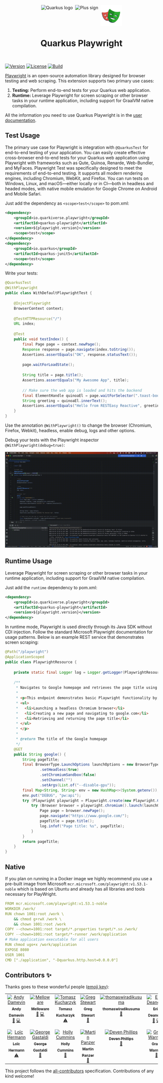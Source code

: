 <div align="center">
  <div style="display: flex; align-items: center; justify-content: center; gap: 8px;">
    <img src="https://raw.githubusercontent.com/quarkiverse/.github/main/assets/images/quarkus.svg" alt="Quarkus logo" style="height: 70px; width: auto;">
    <img src="https://raw.githubusercontent.com/quarkiverse/.github/main/assets/images/plus-sign.svg" alt="Plus sign" style="height: 70px; width: auto;">
    <img src="https://raw.githubusercontent.com/quarkiverse/quarkus-playwright/main/docs/modules/ROOT/assets/images/playwright.svg" alt="Playwright logo" style="height: 70px; width: auto;">
  </div>

  <h1>Quarkus Playwright</h1>
</div>
<br>

[![Version](https://img.shields.io/maven-central/v/io.quarkiverse.playwright/quarkus-playwright?logo=apache-maven&style=flat-square)](https://search.maven.org/artifact/io.quarkiverse.playwright/quarkus-playwright)
[![License](https://img.shields.io/badge/License-Apache%202.0-blue.svg?style=flat-square)](https://opensource.org/licenses/Apache-2.0)
[![Build](https://github.com/quarkiverse/quarkus-playwright/actions/workflows/build.yml/badge.svg)](https://github.com/quarkiverse/quarkus-playwright/actions/workflows/build.yml)

[Playwright](https://playwright.dev/) is an open-source automation library designed for browser testing and web scraping. This extension supports two primary use cases:

1. **Testing:** Perform end-to-end tests for your Quarkus web application.
2. **Runtime:** Leverage Playwright for screen scraping or other browser tasks in your runtime application, including support for GraalVM native compilation.

All the information you need to use Quarkus Playwright is in the [user documentation](https://docs.quarkiverse.io/quarkus-playwright/dev/).

## Test Usage

The primary use case for Playwright is integration with `@QuarkusTest` for end-to-end testing of your application. You can easily create effective cross-browser end-to-end tests for your Quarkus web application using Playwright with frameworks such as Qute, Quinoa, Renarde, Web-Bundler, and MyFaces. Playwright Test was specifically designed to meet the requirements of end-to-end testing. It supports all modern rendering engines, including Chromium, WebKit, and Firefox. You can run tests on Windows, Linux, and macOS—either locally or in CI—both in headless and headed modes, with native mobile emulation for Google Chrome on Android and Mobile Safari.


Just add the dependency as `<scope>test</scope>` to pom.xml:
```xml
<dependency>
    <groupId>io.quarkiverse.playwright</groupId>
    <artifactId>quarkus-playwright</artifactId>
    <version>${playwright.version}</version>
    <scope>test</scope>
</dependency>
<dependency>
    <groupId>io.quarkus</groupId>
    <artifactId>quarkus-junit5</artifactId>
    <scope>test</scope>
</dependency>
```
Write your tests:
````java
@QuarkusTest
@WithPlaywright
public class WithDefaultPlaywrightTest {

    @InjectPlaywright
    BrowserContext context;

    @TestHTTPResource("/")
    URL index;

    @Test
    public void testIndex() {
        final Page page = context.newPage();
        Response response = page.navigate(index.toString());
        Assertions.assertEquals("OK", response.statusText());

        page.waitForLoadState();

        String title = page.title();
        Assertions.assertEquals("My Awesome App", title);

        // Make sure the web app is loaded and hits the backend
        final ElementHandle quinoaEl = page.waitForSelector(".toast-body.received");
        String greeting = quinoaEl.innerText();
        Assertions.assertEquals("Hello from RESTEasy Reactive", greeting);
    }
}
````

Use the annotation `@WithPlaywright()` to change the browser (Chromium, Firefox, Webkit), headless, enable debug, logs and other options.

Debug your tests with the Playwright inspector `@WithPlaywright(debug=true)`:

![Debug](https://github.com/quarkiverse/quarkus-playwright/blob/main/docs/modules/ROOT/assets/images/playwright-debug.gif)

## Runtime Usage

Leverage Playwright for screen scraping or other browser tasks in your runtime application, including support for GraalVM native compilation.

Just add the `runtime` dependency to pom.xml:
```xml
<dependency>
    <groupId>io.quarkiverse.playwright</groupId>
    <artifactId>quarkus-playwright</artifactId>
    <version>${playwright.version}</version>
</dependency>
```

In runtime mode, Playwright is used directly through its Java SDK without CDI injection. Follow the standard Microsoft Playwright documentation for usage patterns. Below is an example REST service that demonstrates screen scraping:

```java
@Path("/playwright")
@ApplicationScoped
public class PlaywrightResource {

    private static final Logger log = Logger.getLogger(PlaywrightResource.class);

    /**
     * Navigates to Google homepage and retrieves the page title using Playwright.
     * 
     * <p>This endpoint demonstrates basic Playwright functionality by:
     * <ul>
     *   <li>Launching a headless Chromium browser</li>
     *   <li>Creating a new page and navigating to google.com</li>
     *   <li>Retrieving and returning the page title</li>
     * </ul>
     * </p>
     *
     * @return The title of the Google homepage
     */
    @GET
    public String google() {
        String pageTitle;
        final BrowserType.LaunchOptions launchOptions = new BrowserType.LaunchOptions()
                .setHeadless(true)
                .setChromiumSandbox(false)
                .setChannel("")
                .setArgs(List.of("--disable-gpu"));
        final Map<String, String> env = new HashMap<>(System.getenv());
        env.put("DEBUG", "pw:api");
        try (Playwright playwright = Playwright.create(new Playwright.CreateOptions().setEnv(env))) {
            try (Browser browser = playwright.chromium().launch(launchOptions)) {
                Page page = browser.newPage();
                page.navigate("https://www.google.com/");
                pageTitle = page.title();
                log.infof("Page title: %s", pageTitle);
            }
        }
        return pageTitle;
    }
}
```


## Native

If you plan on running in a Docker image we highly recommend you use a pre-built image from Microsoft `mcr.microsoft.com/playwright:v1.53.1-noble` which is based on Ubuntu and already has all libraries and tools necessary for PlayWright.

```yaml
FROM mcr.microsoft.com/playwright:v1.53.1-noble
WORKDIR /work/
RUN chown 1001:root /work \
    && chmod g+rwX /work \
    && chown 1001:root /work
COPY --chown=1001:root target/*.properties target/*.so /work/
COPY --chown=1001:root target/*-runner /work/application
# Make application executable for all users
RUN chmod ugo+x /work/application
EXPOSE 8080
USER 1001
CMD ["./application", "-Dquarkus.http.host=0.0.0.0"]
```

## Contributors ✨

Thanks goes to these wonderful people ([emoji key](https://allcontributors.org/docs/en/emoji-key)):

<!-- ALL-CONTRIBUTORS-LIST:START - Do not remove or modify this section -->
<!-- prettier-ignore-start -->
<!-- markdownlint-disable -->
<table>
  <tbody>
    <tr>
      <td align="center" valign="top" width="14.28%"><a href="https://github.com/ia3andy"><img src="https://avatars.githubusercontent.com/u/2223984?v=4?s=100" width="100px;" alt="Andy Damevin"/><br /><sub><b>Andy Damevin</b></sub></a><br /><a href="#maintenance-ia3andy" title="Maintenance">🚧</a> <a href="https://github.com/quarkiverse/quarkus-playwright/commits?author=ia3andy" title="Code">💻</a></td>
      <td align="center" valign="top" width="14.28%"><a href="https://melloware.com"><img src="https://avatars.githubusercontent.com/u/4399574?v=4?s=100" width="100px;" alt="Melloware"/><br /><sub><b>Melloware</b></sub></a><br /><a href="#maintenance-melloware" title="Maintenance">🚧</a> <a href="https://github.com/quarkiverse/quarkus-playwright/commits?author=melloware" title="Code">💻</a></td>
      <td align="center" valign="top" width="14.28%"><a href="https://github.com/kucharzyk"><img src="https://avatars.githubusercontent.com/u/5682894?v=4?s=100" width="100px;" alt="Tomasz Kucharzyk"/><br /><sub><b>Tomasz Kucharzyk</b></sub></a><br /><a href="https://github.com/quarkiverse/quarkus-playwright/commits?author=kucharzyk" title="Tests">⚠️</a></td>
      <td align="center" valign="top" width="14.28%"><a href="http://gjstewart.net"><img src="https://avatars.githubusercontent.com/u/7083701?v=4?s=100" width="100px;" alt="Greg Stewart"/><br /><sub><b>Greg Stewart</b></sub></a><br /><a href="#ideas-GregJohnStewart" title="Ideas, Planning, & Feedback">🤔</a></td>
      <td align="center" valign="top" width="14.28%"><a href="https://github.com/thomaswiradikusuma"><img src="https://avatars.githubusercontent.com/u/169544234?v=4?s=100" width="100px;" alt="thomaswiradikusuma"/><br /><sub><b>thomaswiradikusuma</b></sub></a><br /><a href="#ideas-thomaswiradikusuma" title="Ideas, Planning, & Feedback">🤔</a></td>
      <td align="center" valign="top" width="14.28%"><a href="https://developers.redhat.com/author/eric-deandrea"><img src="https://avatars.githubusercontent.com/u/363447?v=4?s=100" width="100px;" alt="Eric Deandrea"/><br /><sub><b>Eric Deandrea</b></sub></a><br /><a href="#ideas-edeandrea" title="Ideas, Planning, & Feedback">🤔</a> <a href="https://github.com/quarkiverse/quarkus-playwright/commits?author=edeandrea" title="Code">💻</a></td>
      <td align="center" valign="top" width="14.28%"><a href="https://maxsonaraujo.miwteam.com.br/pt-BR"><img src="https://avatars.githubusercontent.com/u/91495720?v=4?s=100" width="100px;" alt="Maxson Araújo"/><br /><sub><b>Maxson Araújo</b></sub></a><br /><a href="#ideas-maxsonaraujo" title="Ideas, Planning, & Feedback">🤔</a></td>
    </tr>
    <tr>
      <td align="center" valign="top" width="14.28%"><a href="https://github.com/rmanibus"><img src="https://avatars.githubusercontent.com/u/10419172?v=4?s=100" width="100px;" alt="Loïc Hermann"/><br /><sub><b>Loïc Hermann</b></sub></a><br /><a href="https://github.com/quarkiverse/quarkus-playwright/commits?author=rmanibus" title="Tests">⚠️</a></td>
      <td align="center" valign="top" width="14.28%"><a href="http://gastaldi.wordpress.com"><img src="https://avatars.githubusercontent.com/u/54133?v=4?s=100" width="100px;" alt="George Gastaldi"/><br /><sub><b>George Gastaldi</b></sub></a><br /><a href="https://github.com/quarkiverse/quarkus-playwright/commits?author=gastaldi" title="Documentation">📖</a></td>
      <td align="center" valign="top" width="14.28%"><a href="https://hollycummins.com"><img src="https://avatars.githubusercontent.com/u/11509290?v=4?s=100" width="100px;" alt="Holly Cummins"/><br /><sub><b>Holly Cummins</b></sub></a><br /><a href="https://github.com/quarkiverse/quarkus-playwright/commits?author=holly-cummins" title="Documentation">📖</a></td>
      <td align="center" valign="top" width="14.28%"><a href="https://martinpanzer.de"><img src="https://avatars.githubusercontent.com/u/1223135?v=4?s=100" width="100px;" alt="Martin Panzer"/><br /><sub><b>Martin Panzer</b></sub></a><br /><a href="https://github.com/quarkiverse/quarkus-playwright/issues?q=author%3APostremus" title="Bug reports">🐛</a></td>
      <td align="center" valign="top" width="14.28%"><a href="http://blog.zanclus.com/"><img src="https://avatars.githubusercontent.com/u/99691?v=4?s=100" width="100px;" alt="Deven Phillips"/><br /><sub><b>Deven Phillips</b></sub></a><br /><a href="#ideas-InfoSec812" title="Ideas, Planning, & Feedback">🤔</a></td>
      <td align="center" valign="top" width="14.28%"><a href="https://github.com/Grantismo"><img src="https://avatars.githubusercontent.com/u/911232?v=4?s=100" width="100px;" alt="Grant Warman"/><br /><sub><b>Grant Warman</b></sub></a><br /><a href="https://github.com/quarkiverse/quarkus-playwright/commits?author=Grantismo" title="Documentation">📖</a></td>
      <td align="center" valign="top" width="14.28%"><a href="https://github.com/lucas-dclrcq"><img src="https://avatars.githubusercontent.com/u/11808564?v=4?s=100" width="100px;" alt="Lucas Declercq"/><br /><sub><b>Lucas Declercq</b></sub></a><br /><a href="https://github.com/quarkiverse/quarkus-playwright/issues?q=author%3Alucas-dclrcq" title="Bug reports">🐛</a> <a href="https://github.com/quarkiverse/quarkus-playwright/commits?author=lucas-dclrcq" title="Tests">⚠️</a></td>
    </tr>
  </tbody>
</table>

<!-- markdownlint-restore -->
<!-- prettier-ignore-end -->

<!-- ALL-CONTRIBUTORS-LIST:END -->

This project follows the [all-contributors](https://github.com/all-contributors/all-contributors) specification. Contributions of any kind welcome!
